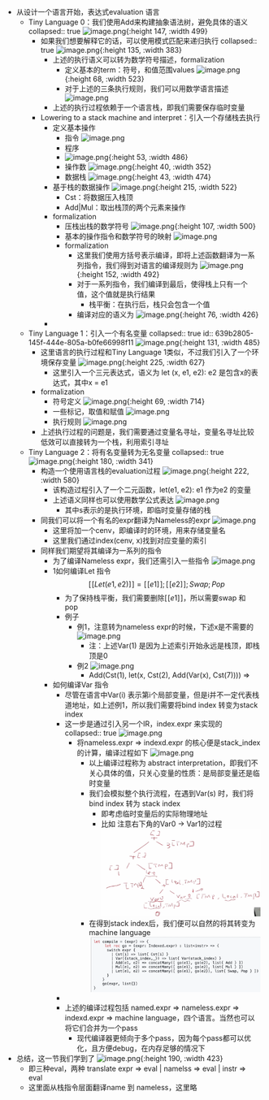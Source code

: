 - 从设计一个语言开始，表达式evaluation 语言
	- Tiny Language 0：我们使用Add来构建抽象语法树，避免具体的语义
	  collapsed:: true
	  ![image.png](../assets/image_1668603424226_0.png){:height 147, :width 499}
		- 如果我们想要解释它的话，可以使用模式匹配来递归执行
		  collapsed:: true
		  ![image.png](../assets/image_1668603512443_0.png){:height 135, :width 383}
			- 上述的执行语义可以转为数学符号描述，formalization
				- 定义基本的term：符号，和值范围values
				  ![image.png](../assets/image_1668603567971_0.png){:height 68, :width 523}
				- 对于上述的三条执行规则，我们可以用数学语言描述
				  ![image.png](../assets/image_1668603598358_0.png)
			- 上述的执行过程依赖于一个语言栈，即我们需要保存临时变量
		- Lowering to a stack machine and interpret：引入一个存储栈去执行
			- 定义基本操作
				- 指令
				  ![image.png](../assets/image_1668603924453_0.png)
				- 程序
				- ![image.png](../assets/image_1668603932922_0.png){:height 53, :width 486}
				- 操作数
				  ![image.png](../assets/image_1668603950876_0.png){:height 40, :width 352}
				- 数据栈
				  ![image.png](../assets/image_1668603960302_0.png){:height 43, :width 474}
			- 基于栈的数据操作
			  ![image.png](../assets/image_1668603999064_0.png){:height 215, :width 522}
				- Cst：将数据压入栈顶
				- Add|Mul：取出栈顶的两个元素来操作
			- formalization
				- 压栈出栈的数学符号
				  ![image.png](../assets/image_1668604078599_0.png){:height 107, :width 500}
				- 基本的操作指令和数学符号的映射
				  ![image.png](../assets/image_1668604138573_0.png)
				- formalization
					- 这里我们使用方括号表示编译，即将上述函数翻译为一系列指令，我们得到对语言的编译规则为
					  ![image.png](../assets/image_1668604312038_0.png){:height 152, :width 492}
					- 对于一系列指令，我们编译到最后，使得栈上只有一个值，这个值就是执行结果
						- 栈平衡：在执行后，栈只会包含一个值
					- 编译对应的语义为
					  ![image.png](../assets/image_1668604358664_0.png){:height 76, :width 426}
			-
	- Tiny Language 1：引入一个有名变量
	  collapsed:: true
	  id:: 639b2805-145f-444e-805a-b0fe66998f11
	  ![image.png](../assets/image_1668604479634_0.png){:height 131, :width 485}
		- 这里语言的执行过程和Tiny Language 1类似，不过我们引入了一个环境保存变量
		  ![image.png](../assets/image_1668604519543_0.png){:height 225, :width 627}
			- 这里引入一个三元表达式，语义为 let (x, e1, e2): e2 是包含x的表达式，其中x = e1
		- formalization
			- 符号定义
			   ![image.png](../assets/image_1668604633013_0.png){:height 69, :width 714}
			- 一些标记，取值和赋值
			  ![image.png](../assets/image_1668604663879_0.png)
			- 执行规则
			  ![image.png](../assets/image_1668604684075_0.png)
		- 上述执行过程的问题是，我们需要通过变量名寻址，变量名寻址比较低效可以直接转为一个栈，利用索引寻址
	- Tiny  Language 2：将有名变量转为无名变量
	  collapsed:: true
	  ![image.png](../assets/image_1668604799970_0.png){:height 180, :width 341}
		- 构造一个使用语言栈的evaluation过程
		  ![image.png](../assets/image_1668604832943_0.png){:height 222, :width 580}
			- 该构造过程引入了一个二元函数，let(e1, e2): e1 作为e2 的变量
			- 上述语义同样也可以使用数学公式表达
			  ![image.png](../assets/image_1668686694067_0.png)
				- 其中s表示的是执行环境，即临时变量存储的栈
		- 同我们可以将一个有名的expr翻译为Nameless的expr
		  ![image.png](../assets/image_1668686833431_0.png)
			- 这里将加一个cenv，即编译时的环境，用来存储变量名
			- 这里我们通过index(cenv, x)找到对应变量的索引
		- 同样我们期望将其编译为一系列的指令
			- 为了编译Nameless expr，我们还需引入一些指令
			   ![image.png](../assets/image_1668687327419_0.png)
			- 1如何编译Let 指令
			  $$[\![Let(e1, e2)]\!] = [\![e1]\!];[\![e2]\!];Swap;Pop$$
				- 为了保持栈平衡，我们需要删除$[\![e1]\!]$，所以需要swap 和 pop
				- 例子
					- 例1，注意转为nameless expr的时候，下述x是不需要的
					  ![image.png](../assets/image_1668688023805_0.png)
						- 注：上述Var(1) 是因为上述索引开始永远是栈顶，即栈顶是0
					- 例2
					  ![image.png](../assets/image_1668688043517_0.png)
						- Add(Cst(1), let(x, Cst(2), Add(Var(x), Cst(7)))) =>
			- 如何编译Var 指令
				- 尽管在语言中Var(i) 表示第i个局部变量，但是i并不一定代表栈道地址，如上述例1，所以我们需要将bind index 转变为stack index
				- 这一步是通过引入另一个IR，index.expr 来实现的
				  collapsed:: true
				   ![image.png](../assets/image_1671109599108_0.png)
					- 将nameless.expr => indexd.expr 的核心便是stack_index的计算，编译过程如下
					  ![image.png](../assets/image_1671109664397_0.png)
						- 以上编译过程称为 abstract interpretation，即我们不关心具体的值，只关心变量的性质：是局部变量还是临时变量
						- 我们会模拟整个执行流程，在遇到Var(s) 时，我们将bind index 转为 stack index
							- 即考虑临时变量后的实际物理地址
							- 比如 注意右下角的Var0 -> Var1的过程
							  ![image.png](../../../assets/image_1671112863843_0.png)
						- 在得到stack index后，我们便可以自然的将其转变为machine language
						  ![image.png](../../../assets/image_1671112974922_0.png)
				-
				- 上述的编译过程包括 named.expr => nameless.expr => indexd.expr => machine language，四个语言。当然也可以将它们合并为一个pass
					- 现代编译器更倾向于多个pass，因为每个pass都可以优化，且方便debug，在内存足够的情况下
- 总结，这一节我们学到了
  ![image.png](../assets/image_1668688262034_0.png){:height 190, :width 423}
	- 即三种eval，两种 translate
	    expr => eval
	       |
	  namelss => eval
	       |
	     instr => eval
	- 这里面从栈指令层面翻译name 到 nameless，这里略